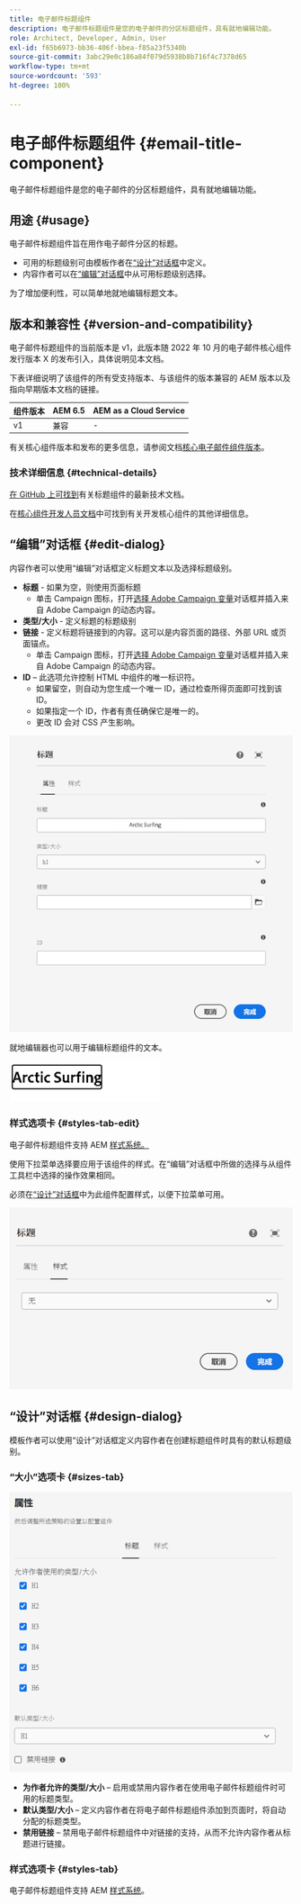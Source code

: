 ```yaml
---
title: 电子邮件标题组件
description: 电子邮件标题组件是您的电子邮件的分区标题组件，具有就地编辑功能。
role: Architect, Developer, Admin, User
exl-id: f65b6973-bb36-406f-bbea-f85a23f5340b
source-git-commit: 3abc29e0c186a84f079d5938b8b716f4c7378d65
workflow-type: tm+mt
source-wordcount: '593'
ht-degree: 100%

---
```



# 电子邮件标题组件 {#email-title-component}

电子邮件标题组件是您的电子邮件的分区标题组件，具有就地编辑功能。

## 用途 {#usage}

电子邮件标题组件旨在用作电子邮件分区的标题。

* 可用的标题级别可由模板作者在[“设计”对话框](#design-dialog)中定义。
* 内容作者可以在[“编辑”对话框](#edit-dialog)中从可用标题级别选择。

为了增加便利性，可以简单地就地编辑标题文本。

## 版本和兼容性 {#version-and-compatibility}

电子邮件标题组件的当前版本是 v1，此版本随 2022 年 10 月的电子邮件核心组件发行版本 X 的发布引入，具体说明见本文档。

下表详细说明了该组件的所有受支持版本、与该组件的版本兼容的 AEM 版本以及指向早期版本文档的链接。

| 组件版本 | AEM 6.5 | AEM as a Cloud Service |
|---|---|---|
| v1 | 兼容 | - |

有关核心组件版本和发布的更多信息，请参阅文档[核心电子邮件组件版本](/help/versions.md)。

### 技术详细信息 {#technical-details}

[在 GitHub 上可找到](https://adobe.com/go/aem_cmp_tech_email_title_v1_cn)有关标题组件的最新技术文档。

在[核心组件开发人员文档](/help/developing/overview.md)中可找到有关开发核心组件的其他详细信息。

## “编辑”对话框 {#edit-dialog}

内容作者可以使用“编辑”对话框定义标题文本以及选择标题级别。

* **标题** - 如果为空，则使用页面标题
   * 单击 Campaign 图标，打开[选择 Adobe Campaign 变量](/help/email/campaign-variables.md)对话框并插入来自 Adobe Campaign 的动态内容。
* **类型/大小** - 定义标题的标题级别
* **链接** - 定义标题将链接到的内容。这可以是内容页面的路径、外部 URL 或页面锚点。
   * 单击 Campaign 图标，打开[选择 Adobe Campaign 变量](/help/email/campaign-variables.md)对话框并插入来自 Adobe Campaign 的动态内容。
* **ID** – 此选项允许控制 HTML 中组件的唯一标识符。
   * 如果留空，则自动为您生成一个唯一 ID，通过检查所得页面即可找到该 ID。
   * 如果指定一个 ID，作者有责任确保它是唯一的。
   * 更改 ID 会对 CSS 产生影响。

![电子邮件标题组件的“编辑”对话框](/help/email/assets/email-title-edit.png)

就地编辑器也可以用于编辑标题组件的文本。

![就地编辑电子邮件标题组件](/help/email/assets/email-title-edit-inline.png)

### 样式选项卡 {#styles-tab-edit}

电子邮件标题组件支持 AEM [样式系统。](/help/get-started/authoring.md#component-styling)

使用下拉菜单选择要应用于该组件的样式。在“编辑”对话框中所做的选择与从组件工具栏中选择的操作效果相同。

必须在[“设计”对话框](#design-dialog)中为此组件配置样式，以便下拉菜单可用。

![标题组件“编辑”对话框的“样式”选项卡](/help/email/assets/email-title-edit-styles.png)

## “设计”对话框 {#design-dialog}

模板作者可以使用“设计”对话框定义内容作者在创建标题组件时具有的默认标题级别。

### “大小”选项卡 {#sizes-tab}

![标题组件的“设计”对话框](/help/email/assets/email-title-design.png)

* **为作者允许的类型/大小** – 启用或禁用内容作者在使用电子邮件标题组件时可用的标题类型。
* **默认类型/大小** – 定义内容作者在将电子邮件标题组件添加到页面时，将自动分配的标题类型。
* **禁用链接** – 禁用电子邮件标题组件中对链接的支持，从而不允许内容作者从标题进行链接。

### 样式选项卡 {#styles-tab}

电子邮件标题组件支持 AEM [样式系统](/help/get-started/authoring.md#component-styling)。
